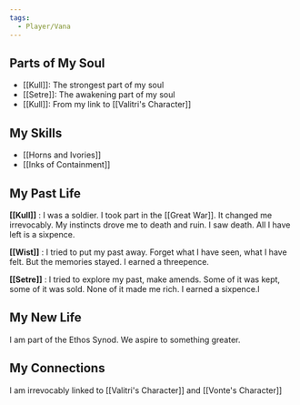 ```yaml
---
tags:
  - Player/Vana
---
```


## Parts of My Soul

* [[Kull]]: The strongest part of my soul
* [[Setre]]: The awakening part of my soul
* [[Kull]]: From my link to [[Valitri's Character]]

## My Skills

* [[Horns and Ivories]]
* [[Inks of Containment]]

## My Past Life

**[[Kull]]** : I was a soldier. I took part in the [[Great War]]. It changed me irrevocably. My instincts drove me to death and ruin. I saw death. All I have left is a sixpence.

**[[Wist]]** : I tried to put my past away. Forget what I have seen, what I have felt. But the memories stayed. I earned a threepence.

**[[Setre]]** : I tried to explore my past, make amends. Some of it was kept, some of it was sold. None of it made me rich. I earned a sixpence.l

## My New Life

I am part of the Ethos Synod. We aspire to something greater.

## My Connections

I am irrevocably linked to [[Valitri's Character]] and [[Vonte's Character]]
 